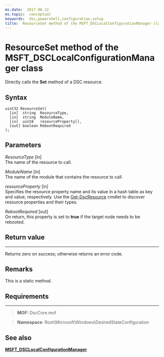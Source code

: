 ```yaml
---
ms.date:  2017-06-12
ms.topic:  conceptual
keywords:  dsc,powershell,configuration,setup
title:  ResourceSet method of the MSFT_DSCLocalConfigurationManager class
---
```


# ResourceSet method of the MSFT_DSCLocalConfigurationManager class

Directly calls the **Set** method of a DSC resource.

Syntax
------

```mof
uint32 ResourceSet(
  [in]  string  ResourceType,
  [in]  string  ModuleName,
  [in]  uint8   resourceProperty[],
  [out] boolean RebootRequired
);
```

Parameters
----------

*ResourceType* \[in\]  
The name of the resource to call.

*ModuleName* \[in\]  
The name of the module that contains the resource to call.

*resourceProperty* \[in\]  
Specifies the resource property name and its value in a hash table as key and value, respectively. Use the
[Get-DscResource](https://technet.microsoft.com/library/dn521625.aspx) cmdlet to discover resource properties and their types.

*RebootRequired* \[out\]  
On return, this property is set to **true** if the target node needs to be rebooted.

## Return value
------------

Returns zero on success; otherwise returns an error code.

## Remarks

This is a static method.

## Requirements
------------
>**MOF:** DscCore.mof

>**Namespace**: Root\Microsoft\Windows\DesiredStateConfiguration


## See also


[**MSFT_DSCLocalConfigurationManager**](msft-dsclocalconfigurationmanager.md)

 

 



